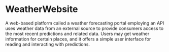 # WeatherWebsite

A web-based platform called a weather forecasting portal employing an API uses weather data from an external source to provide consumers access to the most recent predictions and related data. Users may get weather information for certain places, and it offers a simple user interface for reading and interacting with predictions.
